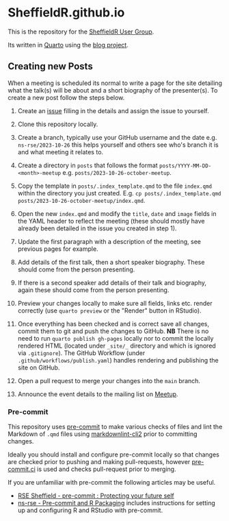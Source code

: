 # SheffieldR.github.io

This is the repository for the [SheffieldR User Group](https://sheffieldr.github.io).

Its written in [Quarto](https://quarto.org) using the [blog
project](https://quarto.org/docs/websites/website-blog.html).

## Creating new Posts

When a meeting is scheduled its normal to write a page for the site detailing what the talk(s) will be about and a short
biography of the presenter(s). To create a new post follow the steps below.

1. Create an
   [issue](https://github.com/SheffieldR/SheffieldR.github.io/issues?asignees=&labels=meeting&projects=&template=meetin_setup.md&title=)
   filling in the details and assign the issue to yourself.

2. Clone this repository locally.

3. Create a branch, typically use your GitHub username and the date e.g. `ns-rse/2023-10-26` this helps yourself and
   others see who's branch it is and what meeting it relates to.

4. Create a directory in `posts` that follows the format `posts/YYYY-MM-DD-<month>-meetup`
   e.g. `posts/2023-10-26-october-meetup`.

5. Copy the template in `posts/.index_template.qmd` to the file `index.qmd` within the directory you just
   created. E.g. `cp posts/.index_template.qmd posts/2023-10-26-october-meetup/index.qmd`.

6. Open the new `index.qmd` and modify the `title`, `date` and `image` fields in the YAML header to reflect the meeting
   (these should mostly have already been detailed in the issue you created in step 1).

7. Update the first paragraph with a description of the meeting, see previous pages for example.

8. Add details of the first talk, then a short speaker biography. These should come from the person presenting.

9. If there is a second speaker add details of their talk and biography, again these should come from the person
   presenting.

10. Preview your changes locally to make sure all fields, links etc. render correctly (use `quarto preview` or the
   "Render" button in RStudio).

11. Once everything has been checked and is correct save all changes, commit them to git and push the changes to
    GitHub. **NB** There is no need to run `quarto publish gh-pages` locally nor to commit the locally rendered HTML
    (located under `_site/_` directory and which is ignored via `.gitignore`). The GitHub Workflow (under
    `.github/workflows/publish.yaml`) handles rendering and publishing the site on GitHub.

12. Open a pull request to merge your changes into the `main` branch.

13. Announce the event details to the mailing list on
    [Meetup](https://www.meetup.com/sheffieldr-sheffield-r-users-group/).

### Pre-commit

This repository uses [pre-commit](https://pre-commit.com) to make various checks of files and lint the Markdown of
`.qmd` files using [markdownlint-cli2](https://github.com/DavidAnson/markdownlint-cli2)  prior to committing changes.

Ideally you should install and configure pre-commit locally so that changes are checked prior to pushing and making
pull-requests, however [pre-commit.ci](https://pre-commit.ci) is used and checks pull-request prior to merging.

If you are unfamiliar with pre-commit the following articles may be useful.

+ [RSE Sheffield - pre-commit : Protecting your future self](https://rse.shef.ac.uk/blog/pre-commit/)
+ [ns-rse - Pre-commit and R Packaging](https://ns-rse.github.io/posts/pre-commit-r/#windows) includes instructions for
  setting up and configuring R and RStudio with pre-commit.
